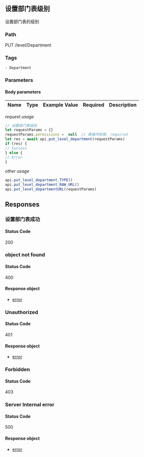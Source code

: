 ## 设置部门表级别

设置部门表的级别
### Path
PUT /level/Department

### Tags
    - Department
### Parameters


#### Body parameters

| Name | Type | Example Value | Required | Description |
| ---- | ---- | ------------- | -------- | ----------- |
*request usage*
```javascript
// 设置部门表级别
let requestParams = {}
requestParams.permissions =  null  // 表操作权限. required
let res = await api.put_level_department(requestParams)
if (res) {
// Success
} else {
// Error
}
```
*other usage*
```javascript
api.put_level_department_TYPE()
api.put_level_department_RAW_URL()
api.put_level_departmentURL(requestParams)
```

## Responses
### 设置部门表成功

#### Status Code
200



### object not found

#### Status Code
400


#### Response object
* [error](../models/error.md)

### Unauthorized

#### Status Code
401


#### Response object
* [error](../models/error.md)

### Forbidden

#### Status Code
403



### Server Internal error

#### Status Code
500


#### Response object
* [error](../models/error.md)

